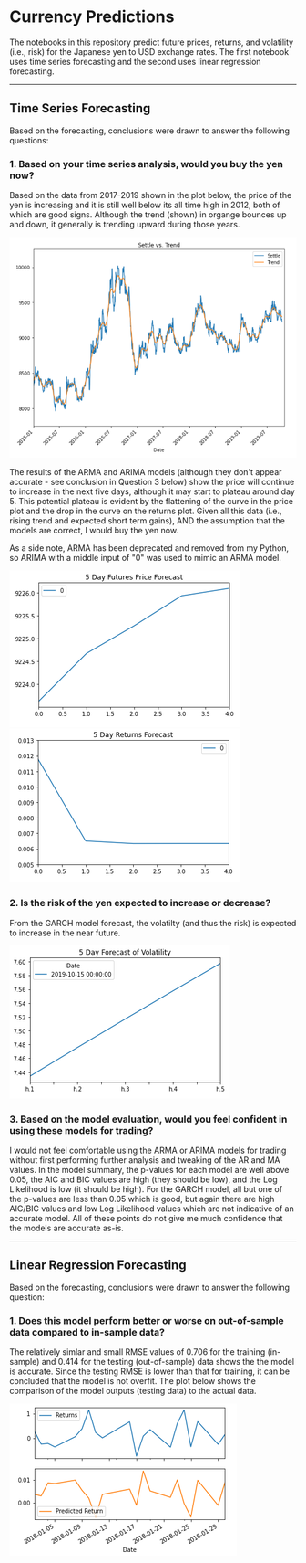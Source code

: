# Currency Predictions
The notebooks in this repository predict future prices, returns, and volatility (i.e., risk) for the Japanese yen to USD exchange rates. The first notebook uses time series forecasting and the second uses linear regression forecasting.

---

## Time Series Forecasting

Based on the forecasting, conclusions were drawn to answer the following questions:

### 1. Based on your time series analysis, would you buy the yen now?

Based on the data from 2017-2019 shown in the plot below, the price of the yen is increasing and it is still well below its all time high in 2012, both of which are good signs. Although the trend (shown) in organge bounces up and down, it generally is trending upward during those years.  

![Settle vs. Trend](Modeling_Images/Settle_vs_Trend.png)

The results of the ARMA and ARIMA models (although they don't appear accurate - see conclusion in Question 3 below) show the price will continue to increase in the next five days, although it may start to plateau around day 5. This potential plateau is evident by the flattening of the curve in the price plot and the drop in the curve on the returns plot. Given all this data (i.e., rising trend and expected short term gains), AND the assumption that the models are correct, I would buy the yen now.

As a side note, ARMA has been deprecated and removed from my Python, so ARIMA with a middle input of "0" was used to mimic an ARMA model.

![ARIMA Returns Forecast](Modeling_Images/ARIMA_returns_forecast.png)
![ARMA Returns Forecast](Modeling_Images/ARMA_returns_forecast.png)

### 2. Is the risk of the yen expected to increase or decrease?

From the GARCH model forecast, the volatilty (and thus the risk) is expected to increase in the near future.

![GARCH Volatility Forecast Price](Modeling_Images/GARCH_volatility_forecast.png)

### 3. Based on the model evaluation, would you feel confident in using these models for trading?
I would not feel comfortable using the ARMA or ARIMA models for trading without first performing further analysis and tweaking of the AR and MA values. In the model summary, the p-values for each model are well above 0.05, the AIC and BIC values are high (they should be low), and the Log Likelihood is low (it should be high). For the GARCH model, all but one of the p-values are less than 0.05 which is good, but again there are high AIC/BIC values and low Log Likelihood values which are not indicative of an accurate model. All of these points do not give me much confidence that the models are accurate as-is.

---

## Linear Regression Forecasting

Based on the forecasting, conclusions were drawn to answer the following question:

### 1. Does this model perform better or worse on out-of-sample data compared to in-sample data?

The relatively simlar and small RMSE values of 0.706 for the training (in-sample) and 0.414 for the testing (out-of-sample) data shows the the model is accurate. Since the testing RMSE is lower than that for training, it can be concluded that the model is not overfit. The plot below shows the comparison of the model outputs (testing data) to the actual data.

![Linear Regression Forecasting](Modeling_Images/linear_regression_forecast.png)













